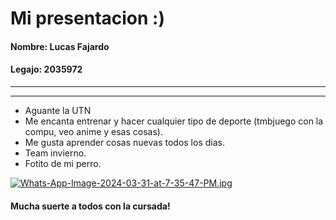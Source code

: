 # Mi presentacion :)
####  Nombre: Lucas Fajardo
#### Legajo: 2035972

------------


------------
- Aguante la UTN
- Me encanta entrenar y hacer cualquier tipo de deporte (tmbjuego con la compu, veo anime y esas cosas).
- Me gusta aprender cosas nuevas todos los dias.
- Team invierno.
- Fotito de mi perro.

[![Whats-App-Image-2024-03-31-at-7-35-47-PM.jpg](https://i.postimg.cc/1X7Brhd7/Whats-App-Image-2024-03-31-at-7-35-47-PM.jpg)](https://postimg.cc/Wqr0sKT0)

#### Mucha suerte a todos con la cursada!
